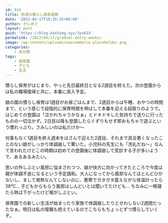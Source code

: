```yaml
---
id: 614
title: 怒涛の慣らし保育週間
date: '2022-04-17T10:35:25+09:00'
author: かしめぐ
layout: post
guid: 'https://blog.kashimg.xyz/?p=614'
permalink: /2022/04/17/gradual-entry-weeks/
image: /wp-content/uploads/woocommerce-placeholder.png
categories:
    - 未分類
tags:
    - 保育園
    - 子ども
    - 生活
---
```


慣らし保育がはじまり、やっと先日最終日となる2週目を終えた。次の登園からは私の職場復帰と共に、本番に突入予定。

娘の園の慣らし保育は1週目がお昼ごはんまで、2週目からは午睡、おやつの時間まで、という感じで段階的に保育時間を伸ばして本番を迎える段取りのようで。はじめての登園は「泣かれちゃうかなぁ」とドキドキした気持ちで送りに行ったものの一切泣かず。2日目以降も登園したらぐずりもせず即おもちゃで遊ぶという慣れっぷり。さみしいのは私だけか〜

何事もなく1週目を終え週末をはさんで迎えた2週目、それまで具合悪くなったことのない娘がしっかり体調崩して驚いた。小児科の先生にも「洗礼だね〜」なんて言われたけどこの時期は初めての登園後に体調崩して受診する子が多いようで、あるあるみたい。

思いの外しぶとい風邪に悩まされつつ、娘が快方に向かってきたところで今度は親が体調不良になるという予定調和。大人になってから風邪なんてほとんどひかないし、まして発熱なんてしないのに、悪寒でガタガタ震えながら体温計ったら38℃… 子どもからもらう風邪はしんどいとは聞いてたけども… ちなみに一晩寝たら熱は下がったけど喉がしぶとい。

保育園での新しい生活が始まったり家族で体調崩したりとせわしない2週間だったなぁ。明日は私の復職も控えているのでこちらもちょっとずつ慣らしていくぞ。